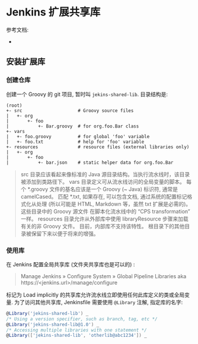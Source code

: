 
<a name="EnAAZ"></a>
# Jenkins 扩展共享库
参考文档:

- 
<a name="V0UE5"></a>
## 安装扩展库
<a name="CmCoy"></a>
### 创建仓库
创建一个 Groovy 的 git 项目, 暂时叫 `jekins-shared-lib`. 目录结构是:
```
(root)
+- src                     # Groovy source files
|   +- org
|       +- foo
|           +- Bar.groovy  # for org.foo.Bar class
+- vars
|   +- foo.groovy          # for global 'foo' variable
|   +- foo.txt             # help for 'foo' variable
+- resources               # resource files (external libraries only)
|   +- org
|       +- foo
|           +- bar.json    # static helper data for org.foo.Bar
```
> src 目录应该看起来像标准的 Java 源目录结构。当执行流水线时，该目录被添加到类路径下。
> vars 目录定义可从流水线访问的全局变量的脚本。 每个 *.groovy 文件的基名应该是一个 Groovy (~ Java) 标识符, 通常是 camelCased。 匹配 *.txt, 如果存在, 可以包含文档, 通过系统的配置标记格式化从处理 (所以可能是 HTML, Markdown 等，虽然 txt 扩展是必需的)。
> 这些目录中的 Groovy 源文件 在脚本化流水线中的 “CPS transformation” 一样。
> resources 目录允许从外部库中使用 libraryResource 步骤来加载有关的非 Groovy 文件。 目前，内部库不支持该特性。
> 根目录下的其他目录被保留下来以便于将来的增强。

<a name="xne8i"></a>
### 使用库
在 Jenkins 配置全局共享库 (文件夹共享库也是可以的) :
> Manage Jenkins » Configure System » Global Pipeline Libraries
> aka https://<jenkins.url>/manage/configure

标记为 Load implicitly 的共享库允许流水线立即使用任何此库定义的类或全局变量. 为了访问其他共享库, Jenkinsfile 需要使用 `@Library` 注解, 指定库的名字:
```groovy
@Library('jekins-shared-lib') _
/* Using a version specifier, such as branch, tag, etc */
@Library('jekins-shared-lib@1.0') _
/* Accessing multiple libraries with one statement */
@Library(['jekins-shared-lib', 'otherlib@abc1234']) _
```
